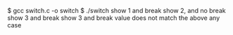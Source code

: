 $ gcc switch.c -o switch
$ ./switch
show 1 and break
show 2, and no break
show 3 and break
show 3 and break
value does not match the above any case

